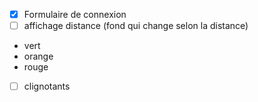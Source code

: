 - [x] Formulaire de connexion
- [ ] affichage distance 
(fond qui change selon la distance)
- vert
- orange
- rouge

- [ ] clignotants